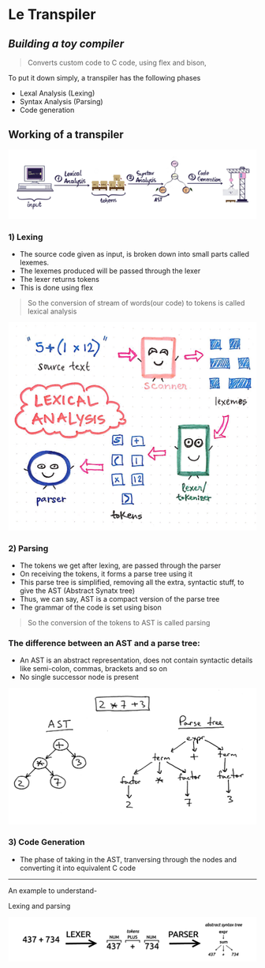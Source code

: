 # Le Transpiler
## _Building a toy compiler_

>Converts custom code to C code, using flex and bison, 

To put it down simply, a transpiler has the following phases
- Lexal Analysis (Lexing)
- Syntax Analysis (Parsing)
- Code generation

## Working of a transpiler

![working](/images/working.png)

### 1) **Lexing**

- The source code given as input, is broken down into small parts called lexemes.
- The lexemes produced will be passed through the lexer 
- The lexer returns tokens
- This is done using flex

>So the conversion of stream of words(our code) to tokens is called lexical analysis

![phases](/images/phases.jpeg)

### 2) **Parsing**


- The tokens we get after lexing, are passed through the parser
- On receiving the tokens, it forms a parse tree using it
- This parse tree is simplified, removing all the extra, syntactic stuff, to give the AST (Abstract Synatx tree)
- Thus, we can say, AST is a compact version of the parse tree
- The grammar of the code is set using bison

>So the conversion of the tokens to AST is called parsing

### The difference between an AST and a parse tree:
- An AST is an abstract representation, does not contain syntactic details like semi-colon, commas, brackets and so on
- No single successor node is present

![parsing](/images/ast.png)

### 3) **Code Generation**

- The phase of taking in the AST, tranversing through the nodes and converting it into equivalent C code
 

 ---
 An example to understand-
 
 Lexing and parsing


 ![example](/images/example.png)



